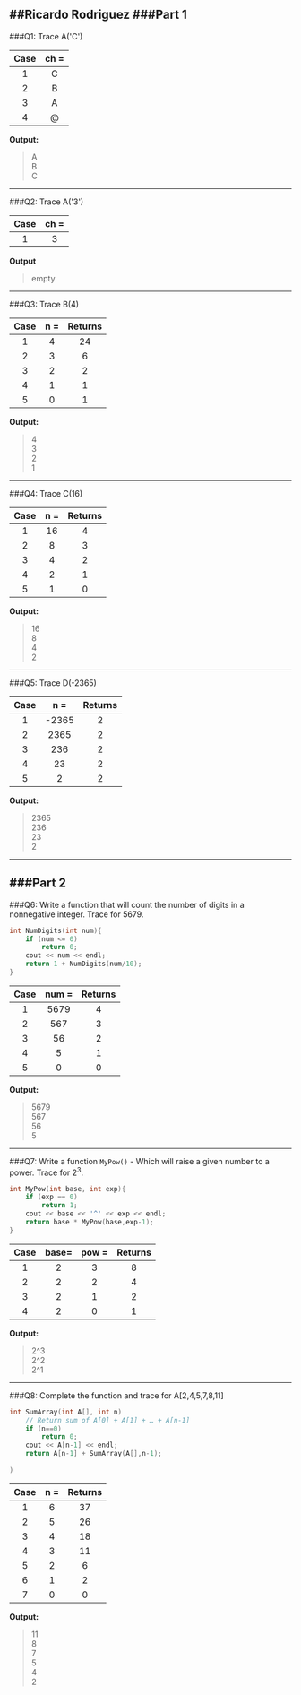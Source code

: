 ##Ricardo Rodriguez
###Part 1
---
###Q1: Trace A('C')

|Case |ch = |
|:---:|:---:|
|1    |C    |
|2    |B    |
|3    |A    |
|4    |@    |
**Output:**
>A  
>B  
>C

---

###Q2: Trace A('3')

|Case |ch = |
|:---:|:---:|
|1    |3    |
**Output**
>empty

---

###Q3: Trace B(4)

|Case |n =  |Returns|
|:---:|:---:|:-----:|
|1    |4    |24     |
|2    |3    |6      |
|3    |2    |2      |
|4    |1    |1      |
|5    |0    |1      |
**Output:**
>4  
>3  
>2  
>1

---

###Q4: Trace C(16)

|Case |n =  |Returns|
|:---:|:---:|:-----:|
|1    |16   |4      |
|2    |8    |3      |
|3    |4    |2      |
|4    |2    |1      |
|5    |1    |0      |
**Output:**
>16  
>8  
>4  
>2

---

###Q5: Trace D(-2365)

|Case |n =  |Returns|
|:---:|:---:|:-----:|
|1    |-2365|2      |
|2    |2365 |2      |
|3    |236  |2      |
|4    |23   |2      |
|5    |2    |2      |
**Output:**
>2365  
>236  
>23  
>2

---
###Part 2
---

###Q6: Write a function that will count the number of digits in a nonnegative integer. Trace for 5679.

```cpp
int NumDigits(int num){
    if (num <= 0)
        return 0;
    cout << num << endl;
    return 1 + NumDigits(num/10);
}
```

|Case |num =|Returns|
|:---:|:---:|:-----:|
|1    |5679 |4      |
|2    |567  |3      |
|3    |56   |2      |
|4    |5    |1      |
|5    |0    |0      |
**Output:**
>5679  
>567  
>56  
>5

---

###Q7: Write a function `MyPow()` - Which will raise a given number to a power. Trace for 2<sup>3</sup>.

```cpp
int MyPow(int base, int exp){
    if (exp == 0)
        return 1;
    cout << base << '^' << exp << endl;
    return base * MyPow(base,exp-1);
}
```

|Case |base=|pow =|Returns|
|:---:|:---:|:---:|:-----:|
|1    |2    |3    |8      |
|2    |2    |2    |4      |
|3    |2    |1    |2      |
|4    |2    |0    |1      |
**Output:**
>2^3  
>2^2  
>2^1

---

###Q8: Complete the function and trace for A[2,4,5,7,8,11]

```cpp
int SumArray(int A[], int n)
    // Return sum of A[0] + A[1] + … + A[n-1]
    if (n==0)
        return 0;
    cout << A[n-1] << endl;
    return A[n-1] + SumArray(A[],n-1);
    
)
```

|Case |n =  |Returns|
|:---:|:---:|:-----:|
|1    |6    |37     |
|2    |5    |26     |
|3    |4    |18     |
|4    |3    |11     |
|5    |2    |6      |
|6    |1    |2      |
|7    |0    |0      |
**Output:**
>11  
>8  
>7  
>5  
>4  
>2
